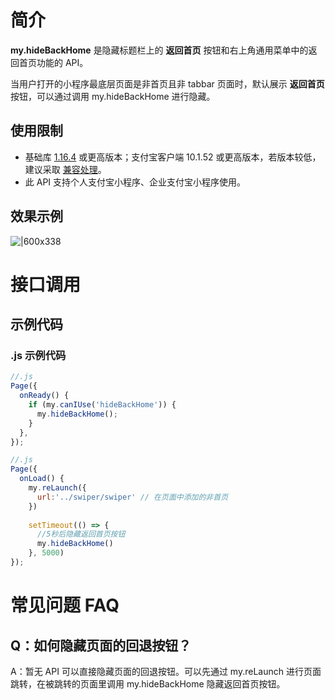 
# 简介
**my.hideBackHome** 是隐藏标题栏上的 **返回首页** 按钮和右上角通用菜单中的返回首页功能的 API。

当用户打开的小程序最底层页面是非首页且非 tabbar 页面时，默认展示 **返回首页** 按钮，可以通过调用 my.hideBackHome 进行隐藏。

## 使用限制

- 基础库 [1.16.4](https://opendocs.alipay.com/mini/framework/lib) 或更高版本；支付宝客户端 10.1.52 或更高版本，若版本较低，建议采取 [兼容处理](https://opendocs.alipay.com/mini/framework/compatibility)。
- 此 API 支持个人支付宝小程序、企业支付宝小程序使用。

## 效果示例

![|600x338](https://cdn.nlark.com/yuque/0/2021/png/179989/1624617388445-56a25e52-e70c-4899-bd62-dea1a8cc24fe.png#align=left&display=inline&height=338&margin=%5Bobject%20Object%5D&name=f663e0473f32d0a8514999ced6d8e65d.png&originHeight=720&originWidth=1280&size=52052&status=done&style=none&width=600)

# 接口调用

## 示例代码

### .js 示例代码
```javascript
//.js
Page({
  onReady() {
    if (my.canIUse('hideBackHome')) {
      my.hideBackHome();
    }
  },
});
```

```javascript
//.js
Page({
  onLoad() {
    my.reLaunch({
      url:'../swiper/swiper' // 在页面中添加的非首页
    })
  
    setTimeout(() => {
      //5秒后隐藏返回首页按钮
      my.hideBackHome()
    }, 5000)
});
```

# 常见问题 FAQ

## Q：如何隐藏页面的回退按钮？
A：暂无 API 可以直接隐藏页面的回退按钮。可以先通过 my.reLaunch 进行页面跳转，在被跳转的页面里调用 my.hideBackHome 隐藏返回首页按钮。

